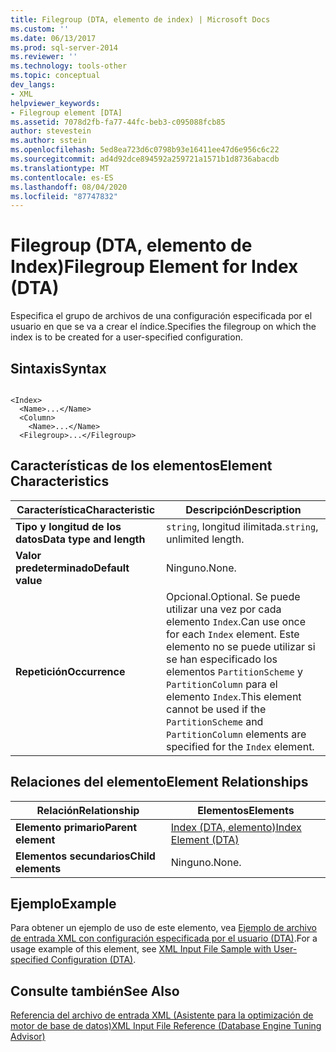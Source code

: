 ```yaml
---
title: Filegroup (DTA, elemento de index) | Microsoft Docs
ms.custom: ''
ms.date: 06/13/2017
ms.prod: sql-server-2014
ms.reviewer: ''
ms.technology: tools-other
ms.topic: conceptual
dev_langs:
- XML
helpviewer_keywords:
- Filegroup element [DTA]
ms.assetid: 7078d2fb-fa77-44fc-beb3-c095088fcb85
author: stevestein
ms.author: sstein
ms.openlocfilehash: 5ed8ea723d6c0798b93e16411ee47d6e956c6c22
ms.sourcegitcommit: ad4d92dce894592a259721a1571b1d8736abacdb
ms.translationtype: MT
ms.contentlocale: es-ES
ms.lasthandoff: 08/04/2020
ms.locfileid: "87747832"
---
```

# <a name="filegroup-element-for-index-dta"></a><span data-ttu-id="67ff7-102">Filegroup (DTA, elemento de Index)</span><span class="sxs-lookup"><span data-stu-id="67ff7-102">Filegroup Element for Index (DTA)</span></span>
  <span data-ttu-id="67ff7-103">Especifica el grupo de archivos de una configuración especificada por el usuario en que se va a crear el índice.</span><span class="sxs-lookup"><span data-stu-id="67ff7-103">Specifies the filegroup on which the index is to be created for a user-specified configuration.</span></span>  
  
## <a name="syntax"></a><span data-ttu-id="67ff7-104">Sintaxis</span><span class="sxs-lookup"><span data-stu-id="67ff7-104">Syntax</span></span>  
  
```  
  
<Index>  
  <Name>...</Name>  
  <Column>  
    <Name>...</Name>  
  <Filegroup>...</Filegroup>  
```  
  
## <a name="element-characteristics"></a><span data-ttu-id="67ff7-105">Características de los elementos</span><span class="sxs-lookup"><span data-stu-id="67ff7-105">Element Characteristics</span></span>  
  
|<span data-ttu-id="67ff7-106">Característica</span><span class="sxs-lookup"><span data-stu-id="67ff7-106">Characteristic</span></span>|<span data-ttu-id="67ff7-107">Descripción</span><span class="sxs-lookup"><span data-stu-id="67ff7-107">Description</span></span>|  
|--------------------|-----------------|  
|<span data-ttu-id="67ff7-108">**Tipo y longitud de los datos**</span><span class="sxs-lookup"><span data-stu-id="67ff7-108">**Data type and length**</span></span>|<span data-ttu-id="67ff7-109">`string`, longitud ilimitada.</span><span class="sxs-lookup"><span data-stu-id="67ff7-109">`string`, unlimited length.</span></span>|  
|<span data-ttu-id="67ff7-110">**Valor predeterminado**</span><span class="sxs-lookup"><span data-stu-id="67ff7-110">**Default value**</span></span>|<span data-ttu-id="67ff7-111">Ninguno.</span><span class="sxs-lookup"><span data-stu-id="67ff7-111">None.</span></span>|  
|<span data-ttu-id="67ff7-112">**Repetición**</span><span class="sxs-lookup"><span data-stu-id="67ff7-112">**Occurrence**</span></span>|<span data-ttu-id="67ff7-113">Opcional.</span><span class="sxs-lookup"><span data-stu-id="67ff7-113">Optional.</span></span> <span data-ttu-id="67ff7-114">Se puede utilizar una vez por cada elemento `Index`.</span><span class="sxs-lookup"><span data-stu-id="67ff7-114">Can use once for each `Index` element.</span></span> <span data-ttu-id="67ff7-115">Este elemento no se puede utilizar si se han especificado los elementos `PartitionScheme` y `PartitionColumn` para el elemento `Index`.</span><span class="sxs-lookup"><span data-stu-id="67ff7-115">This element cannot be used if the `PartitionScheme` and `PartitionColumn` elements are specified for the `Index` element.</span></span>|  
  
## <a name="element-relationships"></a><span data-ttu-id="67ff7-116">Relaciones del elemento</span><span class="sxs-lookup"><span data-stu-id="67ff7-116">Element Relationships</span></span>  
  
|<span data-ttu-id="67ff7-117">Relación</span><span class="sxs-lookup"><span data-stu-id="67ff7-117">Relationship</span></span>|<span data-ttu-id="67ff7-118">Elementos</span><span class="sxs-lookup"><span data-stu-id="67ff7-118">Elements</span></span>|  
|------------------|--------------|  
|<span data-ttu-id="67ff7-119">**Elemento primario**</span><span class="sxs-lookup"><span data-stu-id="67ff7-119">**Parent element**</span></span>|[<span data-ttu-id="67ff7-120">Index &#40;DTA, elemento&#41;</span><span class="sxs-lookup"><span data-stu-id="67ff7-120">Index Element &#40;DTA&#41;</span></span>](index-element-dta.md)|  
|<span data-ttu-id="67ff7-121">**Elementos secundarios**</span><span class="sxs-lookup"><span data-stu-id="67ff7-121">**Child elements**</span></span>|<span data-ttu-id="67ff7-122">Ninguno.</span><span class="sxs-lookup"><span data-stu-id="67ff7-122">None.</span></span>|  
  
## <a name="example"></a><span data-ttu-id="67ff7-123">Ejemplo</span><span class="sxs-lookup"><span data-stu-id="67ff7-123">Example</span></span>  
 <span data-ttu-id="67ff7-124">Para obtener un ejemplo de uso de este elemento, vea [Ejemplo de archivo de entrada XML con configuración especificada por el usuario &#40;DTA&#41;](xml-input-file-sample-with-user-specified-configuration-dta.md).</span><span class="sxs-lookup"><span data-stu-id="67ff7-124">For a usage example of this element, see [XML Input File Sample with User-specified Configuration &#40;DTA&#41;](xml-input-file-sample-with-user-specified-configuration-dta.md).</span></span>  
  
## <a name="see-also"></a><span data-ttu-id="67ff7-125">Consulte también</span><span class="sxs-lookup"><span data-stu-id="67ff7-125">See Also</span></span>  
 [<span data-ttu-id="67ff7-126">Referencia del archivo de entrada XML &#40;Asistente para la optimización de motor de base de datos&#41;</span><span class="sxs-lookup"><span data-stu-id="67ff7-126">XML Input File Reference &#40;Database Engine Tuning Advisor&#41;</span></span>](xml-input-file-reference-database-engine-tuning-advisor.md)  
  
  
